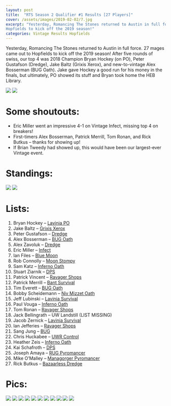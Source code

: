 ```yaml
---
layout: post
title:  "RTS Season 2 Qualifier #1 Results [27 Players]"
cover: /assets/images/2019-02-02/7.jpg
excerpt: "Yesterday, Romancing The Stones returned to Austin in full force. 27 mages came out to
Hopfields to kick off the 2019 season!"
categories: Vintage Results Hopfields
---
```


Yesterday, Romancing The Stones returned to Austin in full force. 27 mages came out to Hopfields to
kick off the 2019 season! After five rounds of swiss, our top 4 was 2018 Champion Bryan Hockey (on
PO), Peter Gustafson (Dredge), Jake Baltz (Grixis Xerox), and new-to-vintage Alex Bosserman (BUG
Oath). Jake gave Hockey a good run for his money in the finals, but ultimately, PO showed its stuff
and Bryan took home the HEB Library.

![]({{site.cdn_url}}/assets/images/2019-02-02/1.jpg)
![]({{site.cdn_url}}/assets/images/2019-02-02/2.jpg)

# Some shoutouts:

* Eric Miller went an impressive 4-1 on Vintage Infect, missing top 4 on breakers!
* First-timers Alex Bosserman, Patrick Merrill, Tom Ronan, and Rick Butkus – thanks for showing
up!
* If Brian Tweedy had showed up, this would have been our largest-ever Vintage event.

# Standings:

![]({{site.cdn_url}}/assets/images/2019-02-02/standings1.jpg)
![]({{site.cdn_url}}/assets/images/2019-02-02/standings2.jpg)

# Lists:

1. Bryan Hockey – [Lavinia PO]({{site.cdn_url}}/assets/images/2019-02-02/deck-1.jpg)
2. Jake Baltz – [Grixis Xerox]({{site.cdn_url}}/assets/images/2019-02-02/deck-2.jpg)
3. Peter Gustafson – [Dredge]({{site.cdn_url}}/assets/images/2019-02-02/deck-3.jpg)
4. Alex Bosserman – [BUG Oath]({{site.cdn_url}}/assets/images/2019-02-02/deck-4.jpg)
5. Alex Zavoluk – [Dredge]({{site.cdn_url}}/assets/images/2019-02-02/deck-5.jpg)
6. Eric Miller – [Infect]({{site.cdn_url}}/assets/images/2019-02-02/deck-6.jpg)
7. Ian Files – [Blue Moon]({{site.cdn_url}}/assets/images/2019-02-02/deck-7.jpg)
8. Rob Connolly – [Moon Stompy]({{site.cdn_url}}/assets/images/2019-02-02/deck-8.jpg)
9. Sam Katz – [Inferno Oath]({{site.cdn_url}}/assets/images/2019-02-02/deck-9.jpg)
10. Stuart Ziarnik – [DPS]({{site.cdn_url}}/assets/images/2019-02-02/deck-10.jpg)
11. Patrick Vincent – [Ravager Shops]({{site.cdn_url}}/assets/images/2019-02-02/deck-11.jpg)
12. Patrick Merrill – [Bant Survival]({{site.cdn_url}}/assets/images/2019-02-02/deck-12.jpg)
13. Tim Everett – [BUG Oath]({{site.cdn_url}}/assets/images/2019-02-02/deck-13.jpg)
14. Bobby Scheidemann – [Niv Mizzet Oath]({{site.cdn_url}}/assets/images/2019-02-02/deck-14.jpg)
15. Jeff Lubinski – [Lavinia Survival]({{site.cdn_url}}/assets/images/2019-02-02/deck-15.jpg)
16. Paul Vouga – [Inferno Oath]({{site.cdn_url}}/assets/images/2019-02-02/deck-16.jpg)
17. Tom Ronan – [Ravager Shops]({{site.cdn_url}}/assets/images/2019-02-02/deck-17.jpg)
18. Jack Bellingrath – UW Landstill (LIST MISSING)
19. Jacob Zernick – [Lavinia Survival]({{site.cdn_url}}/assets/images/2019-02-02/deck-19.jpg)
20. Ian Jefferies – [Ravager Shops]({{site.cdn_url}}/assets/images/2019-02-02/deck-20.jpg)
21. Sang Jung – [BUG]({{site.cdn_url}}/assets/images/2019-02-02/deck-21.jpg)
22. Chris Huckabee – [UWR Control]({{site.cdn_url}}/assets/images/2019-02-02/deck-22.jpg)
23. Heather Zeis – [Inferno Oath]({{site.cdn_url}}/assets/images/2019-02-02/deck-23.jpg)
24. Kai Schafroth – [DPS]({{site.cdn_url}}/assets/images/2019-02-02/deck-24.jpg)
25. Joseph Amaya – [RUG Pyromancer]({{site.cdn_url}}/assets/images/2019-02-02/deck-25.jpg)
26. Mike O’Malley – [Managorger Pyromancer]({{site.cdn_url}}/assets/images/2019-02-02/deck-26.jpg)
27. Rick Butkus – [Bazaarless Dredge]({{site.cdn_url}}/assets/images/2019-02-02/deck-27.jpg)

# Pics:

![]({{site.cdn_url}}/assets/images/2019-02-02/3.jpg)
![]({{site.cdn_url}}/assets/images/2019-02-02/4.jpg)
![]({{site.cdn_url}}/assets/images/2019-02-02/5.jpg)
![]({{site.cdn_url}}/assets/images/2019-02-02/6.jpg)
![]({{site.cdn_url}}/assets/images/2019-02-02/7.jpg)
![]({{site.cdn_url}}/assets/images/2019-02-02/8.jpg)
![]({{site.cdn_url}}/assets/images/2019-02-02/9.jpg)
![]({{site.cdn_url}}/assets/images/2019-02-02/10.jpg)
![]({{site.cdn_url}}/assets/images/2019-02-02/11.jpg)
![]({{site.cdn_url}}/assets/images/2019-02-02/12.jpg)
![]({{site.cdn_url}}/assets/images/2019-02-02/13.jpg)
